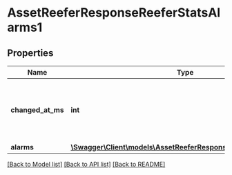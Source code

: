 # AssetReeferResponseReeferStatsAlarms1

## Properties
Name | Type | Description | Notes
------------ | ------------- | ------------- | -------------
**changed_at_ms** | **int** | Timestamp when the alarms were reported, in Unix milliseconds since epoch | [optional] 
**alarms** | [**\Swagger\Client\models\AssetReeferResponseReeferStatsAlarms[]**](AssetReeferResponseReeferStatsAlarms.md) |  | [optional] 

[[Back to Model list]](../README.md#documentation-for-models) [[Back to API list]](../README.md#documentation-for-api-endpoints) [[Back to README]](../README.md)


